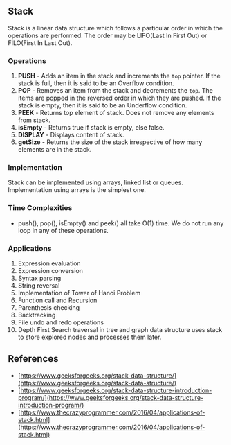 ## Stack

Stack is a linear data structure which follows a particular order in which the operations are performed. The order may be LIFO(Last In First Out) or FILO(First In Last Out).

### Operations

1. **PUSH** - Adds an item in the stack and increments the `top` pointer. If the stack is full, then it is said to be an Overflow condition.
2. **POP** - Removes an item from the stack and decrements the `top`. The items are popped in the reversed order in which they are pushed. If the stack is empty, then it is said to be an Underflow condition.
3. **PEEK** - Returns top element of stack. Does not remove any elements from stack.
4. **isEmpty** - Returns true if stack is empty, else false.
5. **DISPLAY** - Displays content of stack.
6. **getSize** - Returns the size of the stack irrespective of how many elements are in the stack.

### Implementation

Stack can be implemented using arrays, linked list or queues. Implementation using arrays is the simplest one.

### Time Complexities

- push(), pop(), isEmpty() and peek() all take O(1) time. We do not run any loop in any of these operations.

### Applications

1. Expression evaluation
2. Expression conversion
3. Syntax parsing
4. String reversal
5. Implementation of Tower of Hanoi Problem
6. Function call and Recursion
7. Parenthesis checking
8. Backtracking
9. File undo and redo operations
10. Depth First Search traversal in tree and graph data structure uses stack to store explored nodes and processes them later.

## References

- [https://www.geeksforgeeks.org/stack-data-structure/](https://www.geeksforgeeks.org/stack-data-structure/)
- [https://www.geeksforgeeks.org/stack-data-structure-introduction-program/](https://www.geeksforgeeks.org/stack-data-structure-introduction-program/)
- [https://www.thecrazyprogrammer.com/2016/04/applications-of-stack.html](https://www.thecrazyprogrammer.com/2016/04/applications-of-stack.html)
